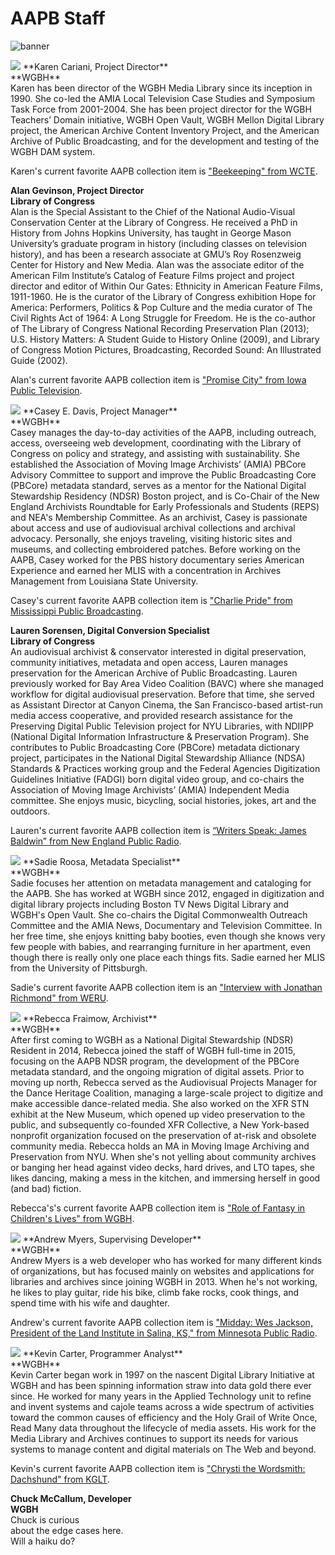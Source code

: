 # AAPB Staff

![banner](/page-banners/banner5.jpg)

<img class="img-circle pull-left" src="https://s3.amazonaws.com/americanarchive.org/staff/Staff_Cariani.jpg"/>
**Karen Cariani, Project Director**<br/>
**WGBH**<br/>
Karen has been director of the WGBH Media Library since its inception in 1990. 
She co-led the AMIA Local Television Case Studies and Symposium Task Force from 
2001-2004.  She has been project director for the WGBH Teachers’ Domain 
initiative, WGBH Open Vault, WGBH Mellon Digital Library project, the American 
Archive Content Inventory Project, and the American Archive of Public 
Broadcasting, and for the development and testing of the WGBH DAM 
system.  

Karen's current favorite AAPB collection item is ["Beekeeping" from 
WCTE](/catalog/cpb-aacip_23-12m640f2).

**Alan Gevinson, Project Director**<br/>
**Library of Congress**<br/>
Alan is the Special Assistant to the Chief of the National Audio-Visual 
Conservation Center at the Library of Congress. He received a PhD in History 
from Johns Hopkins University, has taught in George Mason University’s graduate 
program in history (including classes on television history), and has been a 
research associate at GMU’s Roy Rosenzweig Center for History and New Media. 
Alan was the associate editor of the American Film Institute’s Catalog of 
Feature Films project and project director and editor of Within Our Gates: 
Ethnicity in American Feature Films, 1911-1960. He is the curator of the 
Library of Congress exhibition Hope for America: Performers, Politics & Pop 
Culture and the media curator of The Civil Rights Act of 1964: A Long Struggle 
for Freedom. He is the co-author of The Library of Congress National Recording 
Preservation Plan (2013); U.S. History Matters: A Student Guide to History 
Online (2009), and Library of Congress Motion Pictures, Broadcasting, Recorded 
Sound: An Illustrated Guide (2002).

Alan's current favorite AAPB collection item is ["Promise City" from Iowa 
Public Television](/catalog/cpb-aacip_37-010p2nvv).

<img class="img-circle pull-left" src="https://s3.amazonaws.com/americanarchive.org/staff/Staff_Davis.jpg"/>
**Casey E. Davis, Project Manager**<br/>
**WGBH**<br/>
Casey manages the day-to-day activities of the AAPB, including outreach, 
access, overseeing web development, coordinating with the Library of Congress 
on policy and strategy, and assisting with sustainability. She established the 
Association of Moving Image Archivists’ (AMIA)  PBCore Advisory Committee to 
support and improve the Public Broadcasting Core (PBCore) metadata standard, 
serves as a mentor for the National Digital Stewardship Residency (NDSR) Boston 
project, and is Co-Chair of the New England Archivists Roundtable for Early 
Professionals and Students (REPS) and NEA's Membership Committee. As an 
archivist, Casey is passionate about access and use of audiovisual archival 
collections and archival advocacy. Personally, she enjoys traveling, visiting 
historic sites and museums, and collecting embroidered patches. Before working 
on the AAPB, Casey worked for the PBS history documentary series American 
Experience and earned her MLIS with a concentration in Archives Management from 
Louisiana State University.

Casey's current favorite AAPB collection item is ["Charlie Pride" from 
Mississippi Public Broadcasting](/catalog/cpb-aacip_60-39k3jfc6).

**Lauren Sorensen, Digital Conversion Specialist**<br/>
**Library of Congress**<br/>
An audiovisual archivist & conservator interested in digital preservation, 
community initiatives, metadata and open access, Lauren manages preservation 
for the American Archive of Public Broadcasting. Lauren previously worked for 
Bay Area Video Coalition (BAVC) where she managed workflow for digital 
audiovisual preservation. Before that time, she served as Assistant Director at 
Canyon Cinema, the San Francisco-based artist-run media access cooperative, and 
provided research assistance for the Preserving Digital Public Television 
project for NYU Libraries, with NDIIPP (National Digital Information 
Infrastructure & Preservation Program). She contributes to Public Broadcasting 
Core (PBCore) metadata dictionary project, participates in the National Digital 
Stewardship Alliance (NDSA) Standards & Practices working group and the Federal 
Agencies Digitization Guidelines Initiative (FADGI) born digital video group, 
and co-chairs the Association of Moving Image Archivists’ (AMIA) Independent 
Media committee. She enjoys music, bicycling, social histories, jokes, art and 
the outdoors. 

Lauren's current favorite AAPB collection item is [“Writers Speak: James 
Baldwin” from New England Public Radio](/catalog/cpb-aacip_305-86nzshkq).

<img class="img-circle pull-left" src="https://s3.amazonaws.com/americanarchive.org/staff/Staff_Roosa.jpg"/>
**Sadie Roosa, Metadata Specialist**<br/>
**WGBH**<br/>
Sadie focuses her attention on metadata management and cataloging for the AAPB. 
She has worked at WGBH since 2012, engaged in digitization and digital library 
projects including Boston TV News Digital Library and WGBH's Open Vault. She 
co-chairs the Digital Commonwealth Outreach Committee and the AMIA News, 
Documentary and Television Committee. In her free time, she enjoys knitting baby 
booties, even though she knows very few people with babies, and rearranging 
furniture in her apartment, even though there is really only one place each things 
fits. Sadie earned her MLIS from the University of Pittsburgh. 

Sadie's current favorite AAPB collection item is an ["Interview with Jonathan 
Richmond" from WERU](/catalog/cpb-aacip_301-956djt0n ).

<img class="img-circle pull-left" src="https://s3.amazonaws.com/americanarchive.org/staff/Staff_Fraimow.png"/>
**Rebecca Fraimow, Archivist**<br/>
**WGBH**<br/>
After first coming to WGBH as a National Digital Stewardship (NDSR) Resident in 
2014, Rebecca joined the staff of WGBH full-time in 2015, focusing on the AAPB 
NDSR program, the development of the PBCore metadata standard, and the ongoing 
migration of digital assets.  Prior to moving up north, Rebecca served as the 
Audiovisual Projects Manager for the Dance Heritage Coalition, managing a 
large-scale project to digitize and make accessible dance-related media.  She 
also worked on the XFR STN exhibit at the New Museum, which opened up video 
preservation to the public, and subsequently co-founded XFR Collective, a New 
York-based nonprofit organization focused on the preservation of at-risk and 
obsolete community media.  Rebecca holds an MA in Moving Image Archiving and 
Preservation from NYU.  When she's not yelling about community archives or 
banging her head against video decks, hard drives, and LTO tapes, she likes 
dancing, making a mess in the kitchen, and immersing herself in good (and bad) 
fiction.  

Rebecca's's current favorite AAPB collection item is ["Role of Fantasy in Children's Lives" from WGBH](/catalog/cpb-aacip_15-5717m0428t).

<img class="img-circle pull-left" src="https://s3.amazonaws.com/americanarchive.org/staff/Staff_Myers.jpg"/>
**Andrew Myers, Supervising Developer**<br/>
**WGBH**<br/>
Andrew Myers is a web developer who has worked for many different kinds of 
organizations, but has focused mainly on websites and applications for 
libraries and archives since joining WGBH in 2013. When he's not working, he 
likes to play guitar, ride his bike, climb fake rocks, cook things, and spend 
time with his wife and daughter.

Andrew's current favorite AAPB collection item is ["Midday: Wes Jackson, 
President of the Land Institute in Salina, KS," from Minnesota Public 
Radio](/catalog/cpb-aacip_43-752fr84r).

<img class="img-circle pull-left" src="https://s3.amazonaws.com/americanarchive.org/staff/Staff_Carter.jpg"/>
**Kevin Carter, Programmer Analyst**<br/>
**WGBH**<br/>
Kevin Carter began work in 1997 on the nascent Digital Library Initiative at 
WGBH and has been spinning information straw into data gold there ever since.  
He worked for many years in the Applied Technology unit to refine and invent 
systems and cajole teams across a wide spectrum of activities toward the common 
causes of efficiency and the Holy Grail of Write Once, Read Many data 
throughout the lifecycle of media assets.  His work for the Media Library and 
Archives continues to support its needs for various systems to manage content 
and digital materials on The Web and beyond.

Kevin's current favorite AAPB collection item is ["Chrysti the Wordsmith: 
Dachshund" from KGLT](/catalog/cpb-aacip_309-375tb64n).

**Chuck McCallum, Developer**<br/>
**WGBH**<br/>
Chuck is curious<br/>
about the edge cases here.<br/>
Will a haiku do?<br/>

